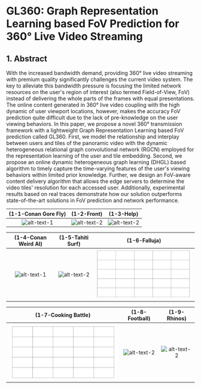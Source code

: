 # GL360: Graph Representation Learning based FoV Prediction for 360° Live Video Streaming

## 1. Abstract
With the increased bandwidth demand, providing 360° live video streaming with premium quality significantly challenges the current video system. The key to alleviate this bandwidth pressure is focusing the limited network resources on the user's region of interest (also termed Field-of-View, FoV) instead of delivering the whole parts of the frames with equal presentations. 
 The online content generated in 360° live video coupling with the high dynamic of user viewport locations, however, makes the accuracy FoV prediction quite  difficult due to the lack of pre-knowledge on the user viewing behaviors. 
 In this paper, we propose a novel 360° transmission framework with a lightweight Graph Representation Learning based FoV prediction called GL360. 
    First, we model the relationship and interplay between users and tiles of the panoramic video with the dynamic heterogeneous relational graph convolutional network (RGCN) employed for the representation learning of the user and tile embedding.
    Second, we propose an online dynamic heterogeneous graph learning (DHGL) based algorithm to timely capture the time-varying features of the user's viewing behaviors  within limited prior knowledge.
    Further, we design an FoV-aware content delivery algorithm that allows the edge servers to determine the video tiles' resolution for each accessed user.
    Additionally, experimental results based on real traces demonstrate how our solution outperforms state-of-the-art solutions in FoV prediction and network performance.

 (1-1-Conan Gore Fly)  |  (1-2-Front)  |  (1-3-Help)
:-------------------------:|:-------------------------:|:-------------------------:
![alt-text-1](pic/1-1-Front.gif "1-1-Front") |  ![alt-text-2](pic/1-2-Front.gif "1-2-Front") |  ![alt-text-2](pic/1-3-Help.gif "1-3-Help")

  (1-4-Conan Weird Al)  |  (1-5-Tahiti Surf)  |  (1-6-Falluja)
:-------------------------:|:-------------------------:|:-------------------------:
![alt-text-1](pic/viewport_result.gif "title-7") |  ![alt-text-2](pic/viewport_result.gif "title-8") |  ![alt-text-2](pic/1-6-Falluja.gif "1-6-Falluja")

  (1-7-Cooking Battle)  |  (1-8-Football)  |  (1-9-Rhinos)
:-------------------------:|:-------------------------:|:-------------------------:
![alt-text-1](pic/1-7-Cooking.gif "1-7-Cooking Battle") |  ![alt-text-2](pic/viewport_result.gif "title-5") |  ![alt-text-2](pic/viewport_result.gif "title-6")

